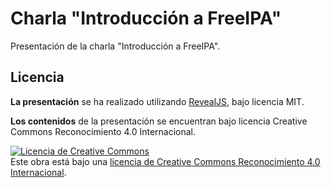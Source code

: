 # Charla "Introducción a FreeIPA"
Presentación de la charla "Introducción a FreeIPA".

## Licencia

**La presentación** se ha realizado utilizando [RevealJS](https://github.com/hakimel/reveal.js/blob/master/LICENSE), bajo licencia MIT.

**Los contenidos** de la presentación se encuentran bajo licencia Creative Commons Reconocimiento 4.0 Internacional.

[![Licencia de Creative Commons](https://i.creativecommons.org/l/by/4.0/88x31.png)](http://creativecommons.org/licenses/by/4.0/)  
Este obra está bajo una [licencia de Creative Commons Reconocimiento 4.0 Internacional](http://creativecommons.org/licenses/by/4.0/).

